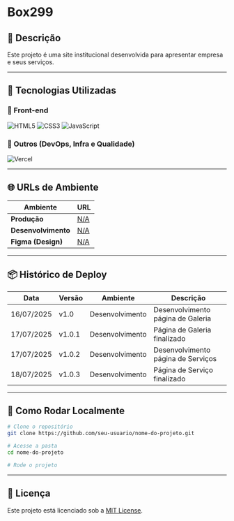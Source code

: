 # Box299

## 📘 Descrição

Este projeto é uma site institucional desenvolvida para apresentar empresa e seus serviços.

---

## 🚀 Tecnologias Utilizadas

### 🎨 Front-end

![HTML5](https://img.shields.io/badge/HTML5-E34F26?style=for-the-badge&logo=html5&logoColor=white)
![CSS3](https://img.shields.io/badge/CSS3-1572B6?style=for-the-badge&logo=css3&logoColor=white)
![JavaScript](https://img.shields.io/badge/JavaScript-F7DF1E?style=for-the-badge&logo=javascript&logoColor=black)

### 🧰 Outros (DevOps, Infra e Qualidade)

![Vercel](https://img.shields.io/badge/Vercel-000000?style=for-the-badge&logo=vercel&logoColor=white)

---

## 🌐 URLs de Ambiente

| Ambiente            | URL      |
| ------------------- | -------- |
| **Produção**        | [N/A](#) |
| **Desenvolvimento** | [N/A](#) |
| **Figma (Design)**  | [N/A](#) |

---

## 📦 Histórico de Deploy

| Data       | Versão | Ambiente        | Descrição                          |
| ---------- | ------ | --------------- | ---------------------------------- |
| 16/07/2025 | v1.0   | Desenvolvimento | Desenvolvimento página de Galeria  |
| 17/07/2025 | v1.0.1 | Desenvolvimento | Página de Galeria finalizado       |
| 17/07/2025 | v1.0.2 | Desenvolvimento | Desenvolvimento página de Serviços |
| 18/07/2025 | v1.0.3 | Desenvolvimento | Página de Serviço finalizado       |

---

## 📂 Como Rodar Localmente

```bash
# Clone o repositório
git clone https://github.com/seu-usuario/nome-do-projeto.git

# Acesse a pasta
cd nome-do-projeto

# Rode o projeto

```

---

## 📄 Licença

Este projeto está licenciado sob a [MIT License](LICENSE).
